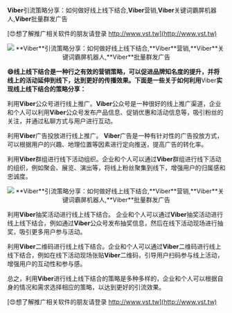 **Viber**引流策略分享：如何做好线上线下结合,**Viber**营销,**Viber**关键词霸屏机器人,**Viber**批量群发广告

[😍想了解推广相关软件的朋友请登录 http://www.vst.tw](http://www.vst.tw)

 <center><img src="https://vst.tw/MP4/tuiguang/png/0.png" alt="**Viber**引流策略分享：如何做好线上线下结合,**Viber**营销,**Viber**关键词霸屏机器人,**Viber**批量群发广告"></center>

**😄线上线下结合是一种行之有效的营销策略，可以促进品牌知名度的提升，并将线上的活动延伸到线下，达到更好的传播效果。下面是一些关于如何利用**Viber**实现线上线下结合的策略分享：**

利用**Viber**公众号进行线上推广。**Viber**公众号是一种很好的线上推广渠道，企业和个人可以利用**Viber**公众号发布产品信息、促销优惠和活动信息等，吸引粉丝的关注，并通过私聊方式与用户进行互动。

利用**Viber**广告投放进行线上推广。 **Viber**广告是一种有针对性的广告投放方式，可以根据用户的兴趣、地理位置等因素进行定向推送，提高广告的转化率。

利用**Viber**群组进行线下活动组织。企业和个人可以通过**Viber**群组进行线下活动的组织，例如聚会、展览、演出等，将线上粉丝聚集到线下，增强用户的归属感和忠诚度。

 <center><img src="https://vst.tw/MP4/tuiguang/png/1.png" alt="**Viber**引流策略分享：如何做好线上线下结合,**Viber**营销,**Viber**关键词霸屏机器人,**Viber**批量群发广告"></center>

利用**Viber**抽奖活动进行线上线下结合。 企业和个人可以通过**Viber**抽奖活动进行线上线下结合，例如通过**Viber**公众号发布抽奖信息，然后在线下活动现场进行抽奖，吸引更多用户参与活动。

利用**Viber**二维码进行线上线下结合。企业和个人可以通过**Viber**二维码进行线上线下结合，例如在线下活动现场张贴**Viber**二维码，引导用户扫码参与线上活动，增强用户的互动性和参与感。

总之，利用**Viber**进行线上线下结合的策略是多种多样的，企业和个人可以根据自身的情况和需求选择相应的策略，以达到更好的引流效果。

[😍想了解推广相关软件的朋友请登录 http://www.vst.tw](http://www.vst.tw)



